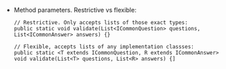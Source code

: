 * Method parameters. Restrictive vs flexible:
    ```
    // Restrictive. Only accepts lists of those exact types:
    public static void validate(List<ICommonQuestion> questions, List<ICommonAnswer> answers) {}
    
    // Flexible, accepts lists of any implementation classses:
    public static <T extends ICommonQuestion, R extends ICommonAnswer> void validate(List<T> questions, List<R> answers) {]
    ```
